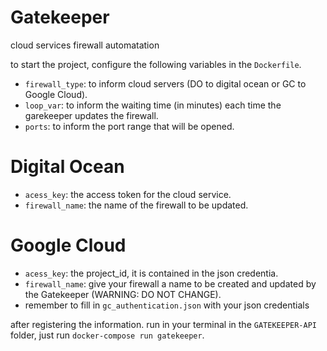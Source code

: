 # Gatekeeper
cloud services firewall automatation

to start the project, configure the following variables in the `Dockerfile`.

- `firewall_type`: to inform cloud servers (DO to digital ocean or GC to Google Cloud).
- `loop_var`: to inform the waiting time (in minutes) each time the garekeeper updates the firewall.
- `ports`: to inform the port range that will be opened.

# Digital Ocean
- `acess_key`: the access token for the cloud service.
- `firewall_name`: the name of the firewall to be updated.

# Google Cloud
- `acess_key`: the project_id, it is contained in the json credentia.
- `firewall_name`: give your firewall a name to be created and updated by the Gatekeeper (WARNING: DO NOT CHANGE).
- remember to fill in `gc_authentication.json` with your json credentials

after registering the information. run in your terminal in the `GATEKEEPER-API` folder, just run `docker-compose run gatekeeper`.